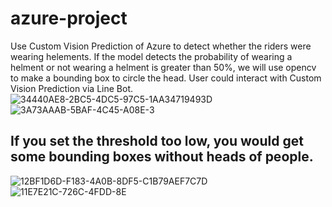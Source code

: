 # azure-project
Use  Custom Vision Prediction of Azure to detect whether the riders were wearing helements. 
If the model detects the probability of wearing a helment or not wearing a helment is greater than 50%, we will use opencv to make a bounding box to circle the head. 
User could interact with Custom Vision Prediction via Line Bot.
![34440AE8-2BC5-4DC5-97C5-1AA34719493D](https://user-images.githubusercontent.com/53245830/124065689-daab1b00-da69-11eb-9de9-69a2ba0c7ba0.png)
![3A73AAAB-5BAF-4C45-A08E-3](https://user-images.githubusercontent.com/53245830/124065892-3c6b8500-da6a-11eb-9d92-970f60a7ab2a.jpg)

## If you set the threshold too low, you would get some bounding boxes without heads of people. 
![12BF1D6D-F183-4A0B-8DF5-C1B79AEF7C7D](https://user-images.githubusercontent.com/53245830/124065900-42616600-da6a-11eb-83ae-5c671a8dfe9a.png)
![11E7E21C-726C-4FDD-8E](https://user-images.githubusercontent.com/53245830/124065910-45f4ed00-da6a-11eb-9d34-1dc3cbe62d72.jpg)



